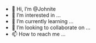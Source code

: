 - 👋 Hi, I’m @Johnite
- 👀 I’m interested in ...
- 🌱 I’m currently learning ...
- 💞️ I’m looking to collaborate on ...
- 📫 How to reach me ...

<!---
Johnite/Johnite is a ✨ special ✨ repository because its `README.md` (this file) appears on your GitHub profile.
You can click the Preview link to take a look at your changes.
--->
